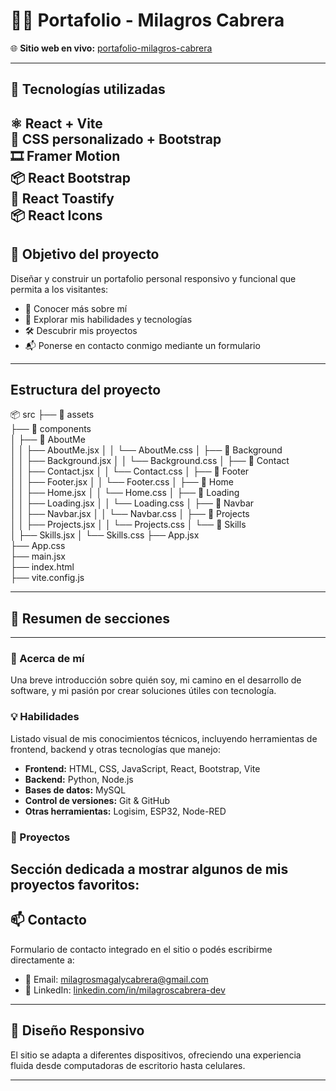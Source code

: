 # 🧑‍💻 Portafolio - Milagros Cabrera

🌐 **Sitio web en vivo:** [portafolio-milagros-cabrera](https://cabreramilagros-miportfolio.netlify.app/) 

---

## 🧰 Tecnologías utilizadas

⚛️ React + Vite  
🎨 CSS personalizado + Bootstrap  
🎞️ Framer Motion  
📦 React Bootstrap  
🔔 React Toastify  
📦 React Icons
---

## 🎯 Objetivo del proyecto

Diseñar y construir un portafolio personal responsivo y funcional que permita a los visitantes:

- 📌 Conocer más sobre mí
- 🧠 Explorar mis habilidades y tecnologías
- 🛠️ Descubrir mis proyectos
- 📬 Ponerse en contacto conmigo mediante un formulario

--- 
## Estructura del proyecto

📦 src
├── 📁 assets               
├── 📁 components           
│   ├── 📁 AboutMe           
│   │   ├── AboutMe.jsx
│   │   └── AboutMe.css
│   ├── 📁 Background        
│   │   ├── Background.jsx
│   │   └── Background.css
│   ├── 📁 Contact          
│   │   ├── Contact.jsx
│   │   └── Contact.css
│   ├── 📁 Footer           
│   │   ├── Footer.jsx
│   │   └── Footer.css
│   ├── 📁 Home           
│   │   ├── Home.jsx
│   │   └── Home.css
│   ├── 📁 Loading         
│   │   ├── Loading.jsx
│   │   └── Loading.css
│   ├── 📁 Navbar           
│   │   ├── Navbar.jsx
│   │   └── Navbar.css
│   ├── 📁 Projects         
│   │   ├── Projects.jsx
│   │   └── Projects.css
│   └── 📁 Skills            
│       ├── Skills.jsx
│       └── Skills.css
├── App.jsx                
├── App.css                
├── main.jsx               
├── index.html              
├── vite.config.js  

---

## 📂 Resumen de secciones
---
### 👤 Acerca de mí  
Una breve introducción sobre quién soy, mi camino en el desarrollo de software, y mi pasión por crear soluciones útiles con tecnología.

### 💡 Habilidades  
Listado visual de mis conocimientos técnicos, incluyendo herramientas de frontend, backend y otras tecnologías que manejo:

- **Frontend:** HTML, CSS, JavaScript, React, Bootstrap, Vite
- **Backend:** Python, Node.js
- **Bases de datos:** MySQL
- **Control de versiones:** Git & GitHub
- **Otras herramientas:** Logisim, ESP32, Node-RED

### 🧩 Proyectos  
Sección dedicada a mostrar algunos de mis proyectos favoritos:
---

## 📫 Contacto

Formulario de contacto integrado en el sitio o podés escribirme directamente a:

- 📧 Email: milagrosmagalycabrera@gmail.com  
- 💼 LinkedIn: [linkedin.com/in/milagroscabrera-dev](https://linkedin.com/in/milagros-cabrera-dev/)

---

## 📱 Diseño Responsivo

El sitio se adapta a diferentes dispositivos, ofreciendo una experiencia fluida desde computadoras de escritorio hasta celulares.

---
